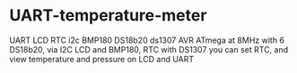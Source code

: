 # UART-temperature-meter
UART LCD RTC i2c BMP180 DS18b20 ds1307
AVR ATmega at 8MHz with 6 DS18b20, via I2C LCD and BMP180, RTC with DS1307
you can set RTC, and view temperature and pressure on LCD and UART 
